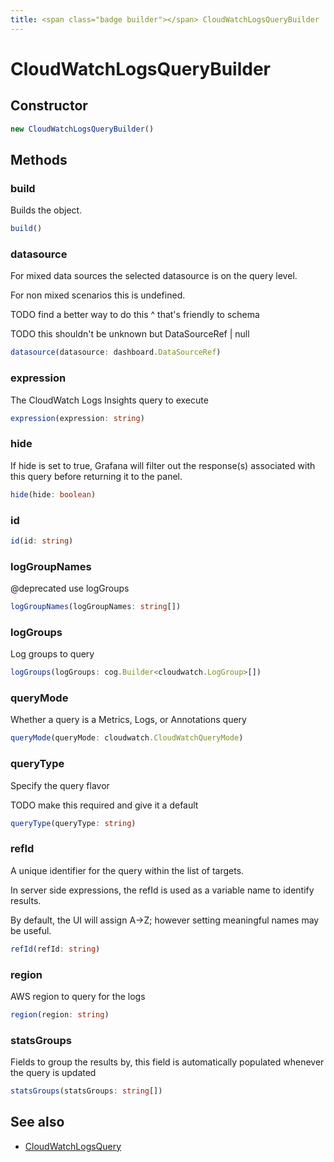 ```yaml
---
title: <span class="badge builder"></span> CloudWatchLogsQueryBuilder
---
```

# <span class="badge builder"></span> CloudWatchLogsQueryBuilder

## Constructor

```typescript
new CloudWatchLogsQueryBuilder()
```
## Methods

### <span class="badge object-method"></span> build

Builds the object.

```typescript
build()
```

### <span class="badge object-method"></span> datasource

For mixed data sources the selected datasource is on the query level.

For non mixed scenarios this is undefined.

TODO find a better way to do this ^ that's friendly to schema

TODO this shouldn't be unknown but DataSourceRef | null

```typescript
datasource(datasource: dashboard.DataSourceRef)
```

### <span class="badge object-method"></span> expression

The CloudWatch Logs Insights query to execute

```typescript
expression(expression: string)
```

### <span class="badge object-method"></span> hide

If hide is set to true, Grafana will filter out the response(s) associated with this query before returning it to the panel.

```typescript
hide(hide: boolean)
```

### <span class="badge object-method"></span> id

```typescript
id(id: string)
```

### <span class="badge object-method"></span> logGroupNames

@deprecated use logGroups

```typescript
logGroupNames(logGroupNames: string[])
```

### <span class="badge object-method"></span> logGroups

Log groups to query

```typescript
logGroups(logGroups: cog.Builder<cloudwatch.LogGroup>[])
```

### <span class="badge object-method"></span> queryMode

Whether a query is a Metrics, Logs, or Annotations query

```typescript
queryMode(queryMode: cloudwatch.CloudWatchQueryMode)
```

### <span class="badge object-method"></span> queryType

Specify the query flavor

TODO make this required and give it a default

```typescript
queryType(queryType: string)
```

### <span class="badge object-method"></span> refId

A unique identifier for the query within the list of targets.

In server side expressions, the refId is used as a variable name to identify results.

By default, the UI will assign A->Z; however setting meaningful names may be useful.

```typescript
refId(refId: string)
```

### <span class="badge object-method"></span> region

AWS region to query for the logs

```typescript
region(region: string)
```

### <span class="badge object-method"></span> statsGroups

Fields to group the results by, this field is automatically populated whenever the query is updated

```typescript
statsGroups(statsGroups: string[])
```

## See also

 * <span class="badge object-type-interface"></span> [CloudWatchLogsQuery](./object-CloudWatchLogsQuery.md)
